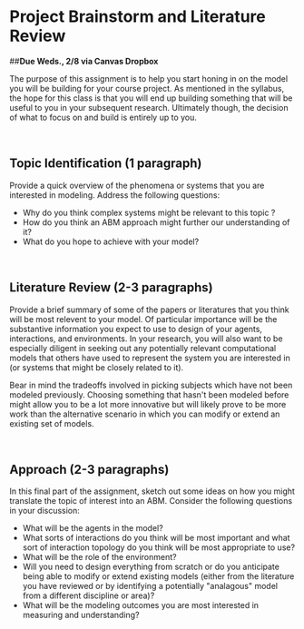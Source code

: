 # Project Brainstorm and Literature Review 
##**Due Weds., 2/8 via Canvas Dropbox**
&nbsp; 

The purpose of this assignment is to help you start honing in on the model you will be building for your course project. As mentioned in the syllabus, the hope for this class is that you will end up building something that will be useful to you in your subsequent research. Ultimately though, the decision of what to focus on and build is entirely up to you.

&nbsp; 


## Topic Identification (1 paragraph)

Provide a quick overview of the phenomena or systems that you are interested in modeling. Address the following questions:
+ Why do you think complex systems might be relevant to this topic ?  
+ How do you think an ABM approach might further our understanding of it? 
+ What do you hope to achieve with your model?

&nbsp;

## Literature Review (2-3 paragraphs)

Provide a brief summary of some of the papers or literatures that you think will be most relevent to your model. Of particular importance will be the substantive information you expect to use to design of your agents, interactions, and environments. In your research, you will also want to be especially diligent in seeking out any potentially relevant computational models that others have used to represent the system you are interested in (or systems that might be closely related to it).

Bear in mind the tradeoffs involved in picking subjects which have not been modeled previously. Choosing something that hasn't been modeled before might allow you to be a lot more innovative but will likely prove to be more work than the alternative scenario in which you can modify or extend an existing set of models.

&nbsp;


## Approach (2-3 paragraphs)

In this final part of the assignment, sketch out some ideas on how  you might translate the topic of interest into an ABM. Consider the following questions in your discussion: 
+ What will be the agents in the model?
+ What sorts of interactions do you think will be most important and what sort of interaction topology do you think will be most appropriate to use? 
+ What will be the role of the environment? 
+ Will you need to design everything from scratch or do you anticipate being able to modify or extend existing models (either from the literature you have reviewed or by identifying a potentially "analagous"  model from a different discipline or area)? 
+ What will be the modeling outcomes you are most interested in measuring and understanding?
